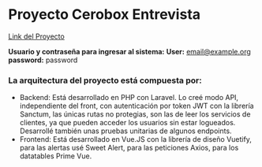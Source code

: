 # Proyecto Cerobox Entrevista
[Link del Proyecto](https://choosealicense.com/licenses/mit/)

**Usuario y contraseña para ingresar al sistema:**
**User:** email@example.org
**password:** password

### La arquitectura del proyecto está compuesta por:
- Backend: Está desarrollado en PHP con Laravel. Lo creé modo API, independiente del front, con autenticación por token JWT con la librería Sanctum, las únicas rutas no protegias, son las de leer los servicios de clientes, ya que pueden acceder los usuarios sin estar logueados. Desarrollé también unas pruebas unitarias de algunos endpoints. 
- Frontend: Está desarrollado en Vue.JS con la librería de diseño Vuetify, para las alertas usé Sweet Alert, para las peticiones Axios, para los datatables Prime Vue.